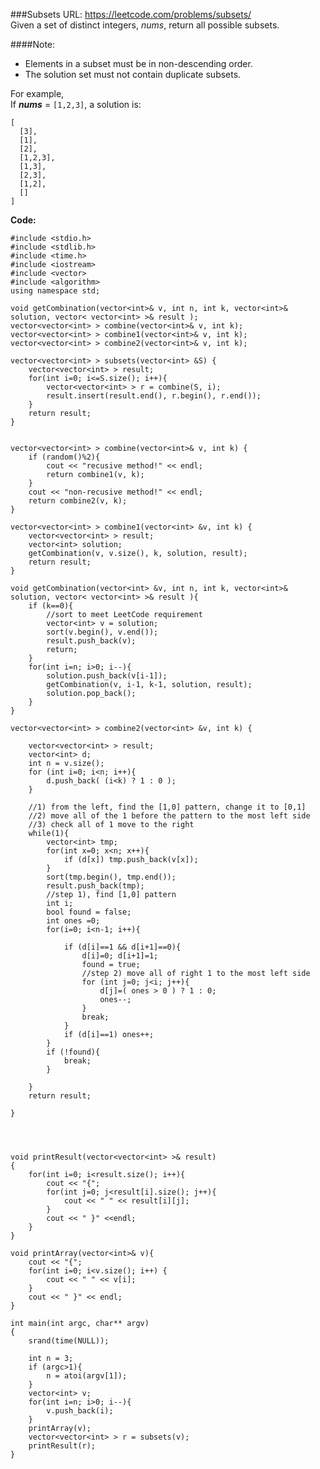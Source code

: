 ###Subsets
URL: https://leetcode.com/problems/subsets/</br>
Given a set of distinct integers, _nums_, return all possible subsets.

####Note:
- Elements in a subset must be in non-descending order.
- The solution set must not contain duplicate subsets.

For example,</br>
If ___nums___ = `[1,2,3]`, a solution is:

	[
	  [3],
	  [1],
	  [2],
	  [1,2,3],
	  [1,3],
	  [2,3],
	  [1,2],
	  []
	]

__Code:__

	#include <stdio.h>
	#include <stdlib.h>
	#include <time.h>
	#include <iostream>
	#include <vector>
	#include <algorithm>
	using namespace std;

	void getCombination(vector<int>& v, int n, int k, vector<int>& solution, vector< vector<int> >& result );
	vector<vector<int> > combine(vector<int>& v, int k); 
	vector<vector<int> > combine1(vector<int>& v, int k); 
	vector<vector<int> > combine2(vector<int>& v, int k);

	vector<vector<int> > subsets(vector<int> &S) {
	    vector<vector<int> > result;
	    for(int i=0; i<=S.size(); i++){
	        vector<vector<int> > r = combine(S, i); 
	        result.insert(result.end(), r.begin(), r.end()); 
	    } 
	    return result;
	}


	vector<vector<int> > combine(vector<int>& v, int k) {
	    if (random()%2){
	        cout << "recusive method!" << endl;
	        return combine1(v, k);
	    }
	    cout << "non-recusive method!" << endl;
	    return combine2(v, k);
	}

	vector<vector<int> > combine1(vector<int> &v, int k) {
	    vector<vector<int> > result;
	    vector<int> solution;
	    getCombination(v, v.size(), k, solution, result);
	    return result;
	}

	void getCombination(vector<int> &v, int n, int k, vector<int>& solution, vector< vector<int> >& result ){
	    if (k==0){
	        //sort to meet LeetCode requirement
	        vector<int> v = solution;
	        sort(v.begin(), v.end());
	        result.push_back(v);
	        return;
	    }
	    for(int i=n; i>0; i--){
	        solution.push_back(v[i-1]);
	        getCombination(v, i-1, k-1, solution, result);
	        solution.pop_back();
	    }
	}

	vector<vector<int> > combine2(vector<int> &v, int k) {
	    
	    vector<vector<int> > result;
	    vector<int> d;
	    int n = v.size();
	    for (int i=0; i<n; i++){
	        d.push_back( (i<k) ? 1 : 0 );
	    }

	    //1) from the left, find the [1,0] pattern, change it to [0,1]
	    //2) move all of the 1 before the pattern to the most left side
	    //3) check all of 1 move to the right
	    while(1){
	        vector<int> tmp;
	        for(int x=0; x<n; x++){
	            if (d[x]) tmp.push_back(v[x]);
	        }
	        sort(tmp.begin(), tmp.end());
	        result.push_back(tmp);
	        //step 1), find [1,0] pattern
	        int i;
	        bool found = false;
	        int ones =0;
	        for(i=0; i<n-1; i++){
	            
	            if (d[i]==1 && d[i+1]==0){
	                d[i]=0; d[i+1]=1;
	                found = true;
	                //step 2) move all of right 1 to the most left side
	                for (int j=0; j<i; j++){
	                    d[j]=( ones > 0 ) ? 1 : 0;
	                    ones--;
	                }
	                break; 
	            } 
	            if (d[i]==1) ones++;
	        }
	        if (!found){
	            break;
	        }
	        
	    }
	    return result;
	    
	}




	void printResult(vector<vector<int> >& result)
	{
	    for(int i=0; i<result.size(); i++){
	        cout << "{";
	        for(int j=0; j<result[i].size(); j++){
	            cout << " " << result[i][j];
	        }
	        cout << " }" <<endl;
	    }
	}

	void printArray(vector<int>& v){
	    cout << "{";
	    for(int i=0; i<v.size(); i++) {
	        cout << " " << v[i];
	    }
	    cout << " }" << endl;
	}

	int main(int argc, char** argv)
	{
	    srand(time(NULL));

	    int n = 3;
	    if (argc>1){
	        n = atoi(argv[1]);
	    }
	    vector<int> v;
	    for(int i=n; i>0; i--){
	        v.push_back(i);
	    }
	    printArray(v);
	    vector<vector<int> > r = subsets(v);
	    printResult(r);
	}